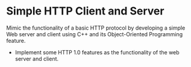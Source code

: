 # Simple HTTP Client and Server

Mimic the functionality of a basic HTTP protocol by developing a simple Web server and client using C++ and its Object-Oriented Programming feature.

- Implement some HTTP 1.0 features as the functionality of the web server and client.
